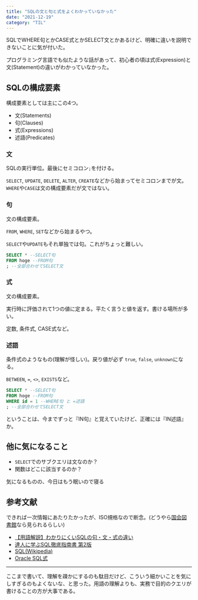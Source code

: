 ```yaml
---
title: "SQLの文と句と式をよくわかっていなかった"
date: "2021-12-19"
category: "TIL"
---
```


SQLでWHERE句とかCASE式とかSELECT文とかあるけど、明確に違いを説明できないことに気が付いた。

プログラミング言語でも似たような話があって、初心者の頃は式(Expression)と文(Statement)の違いがわかっていなかった。

## SQLの構成要素
構成要素としては主にこの4つ。

- 文(Statements)
- 句(Clauses)
- 式(Expressions)
- 述語(Predicates)

### 文
SQLの実行単位。最後にセミコロン`;`を付ける。

`SELECT`, `UPDATE`, `DELETE`, `ALTER`, `CREATE`などから始まってセミコロンまでが文。`WHERE`や`CASE`は文の構成要素だが文ではない。

### 句
文の構成要素。

`FROM`, `WHERE`, `SET`などから始まるやつ。

`SELECT`や`UPDATE`もそれ単独では句。これがちょっと難しい。

```sql
SELECT * --SELECT句
FROM hoge --FROM句
; --全部合わせてSELECT文
```

### 式
文の構成要素。

実行時に評価されて1つの値に定まる。平たく言うと値を返す。書ける場所が多い。

定数, 条件式, CASE式など。

### 述語
条件式のようなもの(理解が怪しい)。戻り値が必ず `true`, `false`, `unknown`になる。

`BETWEEN`, `=`, `<>`, `EXISTS`など。

```sql
SELECT * --SELECT句
FROM hoge --FROM句
WHERE id = 1 --WHERE句 と =述語
; --全部合わせてSELECT文
```

ということは、今までずっと『IN句』と覚えていたけど、正確には『IN述語』か。

## 他に気になること
- `SELECT`でのサブクエリは文なのか？
- 関数はどこに該当するのか？

気になるものの、今日はもう眠いので寝る

## 参考文献
できれば一次情報にあたりたかったが、ISO規格なので断念。(どうやら[国会図書館](https://rnavi.ndl.go.jp/research_guide/entry/theme-honbun-400353.php)なら見られるらしい)

- [【用語解説】わかりにくいSQLの句・文・式の違い](https://qiita.com/gooddoog/items/a12d500b331f2ecf718f)
- [達人に学ぶSQL徹底指南書 第2版](https://www.shoeisha.co.jp/book/detail/9784798157825)
- [SQL(Wikipedia)](https://en.wikipedia.org/wiki/SQL#Syntax)
- [Oracle SQL式](https://docs.oracle.com/cd/E57425_01/121/SQLRF/expressions001.htm#i1002626)

---
ここまで書いて、理解を疎かにするのも駄目だけど、こういう細かいことを気にしすぎるのもよくないな、と思った。用語の理解よりも、実務で目的のクエリが書けることの方が大事である。
